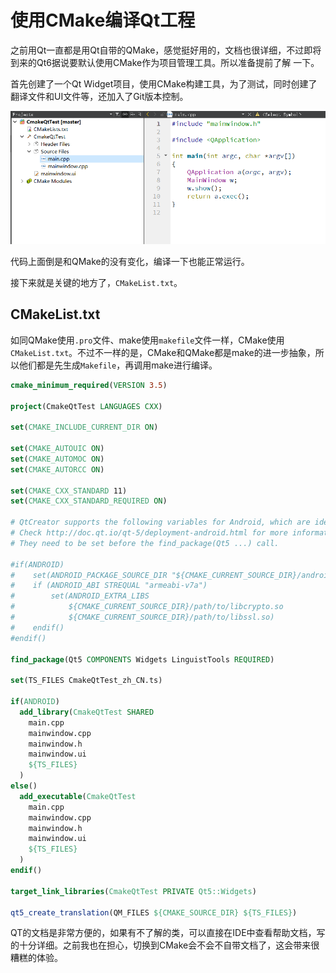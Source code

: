 # 使用CMake编译Qt工程
之前用Qt一直都是用Qt自带的QMake，感觉挺好用的，文档也很详细，不过即将到来的Qt6据说要默认使用CMake作为项目管理工具。所以准备提前了解 一下。

首先创建了一个Qt Widget项目，使用CMake构建工具，为了测试，同时创建了翻译文件和UI文件等，还加入了Git版本控制。

![](_v_images/20200731193139826_10130.png)

代码上面倒是和QMake的没有变化，编译一下也能正常运行。

接下来就是关键的地方了，`CMakeList.txt`。

## CMakeList.txt

如同QMake使用`.pro`文件、make使用`makefile`文件一样，CMake使用`CMakeList.txt`。不过不一样的是，CMake和QMake都是make的进一步抽象，所以他们都是先生成`Makefile`，再调用make进行编译。

```cmake
cmake_minimum_required(VERSION 3.5)

project(CmakeQtTest LANGUAGES CXX)

set(CMAKE_INCLUDE_CURRENT_DIR ON)

set(CMAKE_AUTOUIC ON)
set(CMAKE_AUTOMOC ON)
set(CMAKE_AUTORCC ON)

set(CMAKE_CXX_STANDARD 11)
set(CMAKE_CXX_STANDARD_REQUIRED ON)

# QtCreator supports the following variables for Android, which are identical to qmake Android variables.
# Check http://doc.qt.io/qt-5/deployment-android.html for more information.
# They need to be set before the find_package(Qt5 ...) call.

#if(ANDROID)
#    set(ANDROID_PACKAGE_SOURCE_DIR "${CMAKE_CURRENT_SOURCE_DIR}/android")
#    if (ANDROID_ABI STREQUAL "armeabi-v7a")
#        set(ANDROID_EXTRA_LIBS
#            ${CMAKE_CURRENT_SOURCE_DIR}/path/to/libcrypto.so
#            ${CMAKE_CURRENT_SOURCE_DIR}/path/to/libssl.so)
#    endif()
#endif()

find_package(Qt5 COMPONENTS Widgets LinguistTools REQUIRED)

set(TS_FILES CmakeQtTest_zh_CN.ts)

if(ANDROID)
  add_library(CmakeQtTest SHARED
    main.cpp
    mainwindow.cpp
    mainwindow.h
    mainwindow.ui
    ${TS_FILES}
  )
else()
  add_executable(CmakeQtTest
    main.cpp
    mainwindow.cpp
    mainwindow.h
    mainwindow.ui
    ${TS_FILES}
  )
endif()

target_link_libraries(CmakeQtTest PRIVATE Qt5::Widgets)

qt5_create_translation(QM_FILES ${CMAKE_SOURCE_DIR} ${TS_FILES})

```

QT的文档是非常方便的，如果有不了解的类，可以直接在IDE中查看帮助文档，写的十分详细。之前我也在担心，切换到CMake会不会不自带文档了，这会带来很糟糕的体验。



